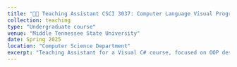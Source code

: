 ```yaml
---
title: "🧑‍🏫 Teaching Assistant CSCI 3037: Computer Language Visual Program"
collection: teaching
type: "Undergraduate course"
venue: "Middle Tennessee State University"
date: Spring 2025
location: "Computer Science Department"
excerpt: "Teaching Assistant for a Visual C# course, focused on OOP design, syntax, and practical programming skills."
---
```


